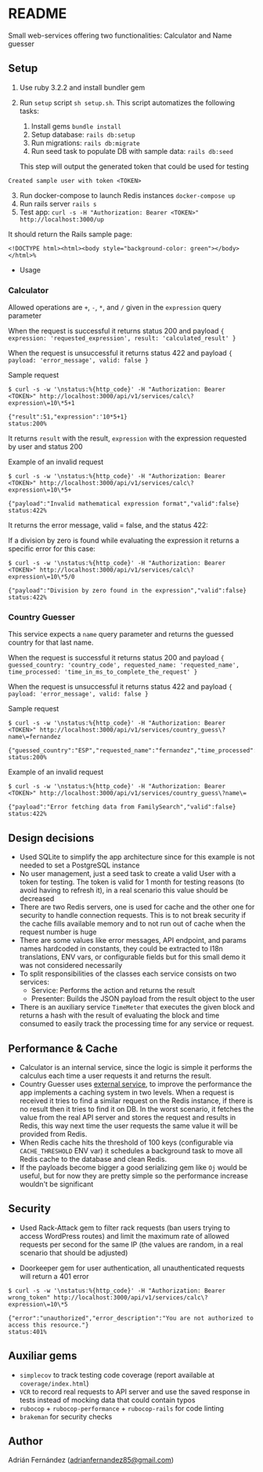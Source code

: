 # README

Small web-services offering two functionalities: Calculator and Name guesser

## Setup
  1. Use ruby 3.2.2 and install bundler gem
  2. Run `setup` script `sh setup.sh`. This script automatizes the following tasks:
	  1. Install gems `bundle install`
	  2. Setup database: `rails db:setup`
	  3. Run migrations: `rails db:migrate`
	  4. Run seed task to populate DB with sample data: `rails db:seed`

       This step will output the generated token that could be used for testing
```
Created sample user with token <TOKEN>
```
  3. Run docker-compose to launch Redis instances `docker-compose up`
  4. Run rails server `rails s`
  5. Test app: `curl -s -H "Authorization: Bearer <TOKEN>" http://localhost:3000/up`


It should return the Rails sample page:

```
<!DOCTYPE html><html><body style="background-color: green"></body></html>%

```

* Usage

### Calculator
Allowed operations are `+`, `-`, `*`, and `/` given in the `expression` query parameter

When the request is successful it returns status 200 and payload `{ expression: 'requested_expression', result: 'calculated_result' }`

When the request is unsuccessful it returns status 422 and payload `{ payload: 'error_message', valid: false }`

Sample request

```
$ curl -s -w '\nstatus:%{http_code}' -H "Authorization: Bearer <TOKEN>" http://localhost:3000/api/v1/services/calc\?expression\=10\*5+1

{"result":51,"expression":'10*5+1}
status:200%
```

It returns `result` with the result, `expression` with the expression requested by user and status 200

Example of an invalid request
```
$ curl -s -w '\nstatus:%{http_code}' -H "Authorization: Bearer <TOKEN>" http://localhost:3000/api/v1/services/calc\?expression\=10\*5+

{"payload":"Invalid mathematical expression format","valid":false}
status:422%

```
It returns the error message, valid = false, and the status 422:

If a division by zero is found while evaluating the expression it returns a specific error for this case:

```
$ curl -s -w '\nstatus:%{http_code}' -H "Authorization: Bearer <TOKEN>" http://localhost:3000/api/v1/services/calc\?expression\=10\*5/0

{"payload":"Division by zero found in the expression","valid":false}
status:422%
```


### Country Guesser
This service expects a `name` query parameter and returns the guessed country for that last name.

When the request is successful it returns status 200 and payload `{ guessed_country: 'country_code', requested_name: 'requested_name', time_processed: 'time_in_ms_to_complete_the_request' }`

When the request is unsuccessful it returns status 422 and payload `{ payload: 'error_message', valid: false }`

Sample request

```
$ curl -s -w '\nstatus:%{http_code}' -H "Authorization: Bearer <TOKEN>" http://localhost:3000/api/v1/services/country_guess\?name\=fernandez

{"guessed_country":"ESP","requested_name":"fernandez","time_processed":0.0008540153503417969}
status:200%
```

Example of an invalid request
```
$ curl -s -w '\nstatus:%{http_code}' -H "Authorization: Bearer <TOKEN>" http://localhost:3000/api/v1/services/country_guess\?name\=

{"payload":"Error fetching data from FamilySearch","valid":false}
status:422%
```

##   Design decisions

- Used SQLite to simplify the app architecture since for this example is not needed to set a PostgreSQL instance
- No user management, just a seed task to create a valid User with a token for testing. The token is valid for 1 month for testing reasons (to avoid having to refresh it), in a real scenario this value should be decreased
- There are two Redis servers, one is used for cache and the other one for security to handle connection requests. This is to not break security if the cache fills available memory and to not run out of cache when the request number is huge
- There are some values like error messages, API endpoint, and params names hardcoded in constants, they could be extracted to I18n translations, ENV vars, or configurable fields but for this small demo it was not considered necessarily
- To split responsibilities of the classes each service consists on two services:
  - <name>Service: Performs the action and returns the result
  - <name>Presenter: Builds the JSON payload from the result object to the user
- There is an auxiliary service `TimeMeter` that executes the given block and returns a hash with the result of evaluating the block and time consumed to easily track the processing time for any service or request.

##   Performance & Cache

- Calculator is an internal service, since the logic is simple it performs the calculus each time a user requests it and returns the result.
- Country Guesser uses [external service](familysearch.org), to improve the performance the app implements a caching system in two levels. When a request is received it tries to find a similar request on the Redis instance, if there is no result then it tries to find it on DB. In the worst scenario, it fetches the value from the real API server and stores the request and results in Redis, this way next time the user requests the same value it will be provided from Redis.
- When Redis cache hits the threshold of 100 keys (configurable via `CACHE_THRESHOLD` ENV var) it schedules a background task to move all Redis cache to the database and clean Redis.
- If the payloads become bigger a good serializing gem like `Oj` would be useful, but for now they are pretty simple so the performance increase wouldn't be significant

##	 Security

- Used Rack-Attack gem to filter rack requests (ban users trying to access WordPress routes) and limit the maximum rate of allowed requests per second for the same IP (the values are random, in a real scenario that should be adjusted)

- Doorkeeper gem for user authentication, all unauthenticated requests will return a 401 error

```
$ curl -s -w '\nstatus:%{http_code}' -H "Authorization: Bearer wrong_token" http://localhost:3000/api/v1/services/calc\?expression\=10\*5

{"error":"unauthorized","error_description":"You are not authorized to access this resource."}
status:401%
```

##   Auxiliar gems

- `simplecov` to track testing code coverage (report available at `coverage/index.html`)
- `VCR` to record real requests to API server and use the saved response in tests instead of mocking data that could contain typos
- `rubocop` + `rubocop-performance` + `rubocop-rails` for code linting
- `brakeman` for security checks

##   Author

Adrián Fernández ([adrianfernandez85@gmail.com](mailto:adrianfernandez85@gmail.com))
